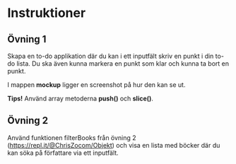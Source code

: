 # Instruktioner

## Övning 1

Skapa en to-do applikation där du kan i ett inputfält skriv en punkt i din to-do lista. Du ska även kunna markera en punkt som klar och kunna ta bort en punkt.

I mappen **mockup** ligger en screenshot på hur den kan se ut.

**Tips!** Använd array metoderna **push()** och **slice()**.

## Övning 2

Använd funktionen filterBooks från övning 2 (https://repl.it/@ChrisZocom/Objekt) och visa en lista med böcker där du kan söka på författare via ett inputfält.
